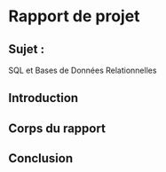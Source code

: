 # Rapport de projet

## Sujet :
SQL et Bases de Données Relationnelles

## Introduction 

## Corps du rapport 

## Conclusion
